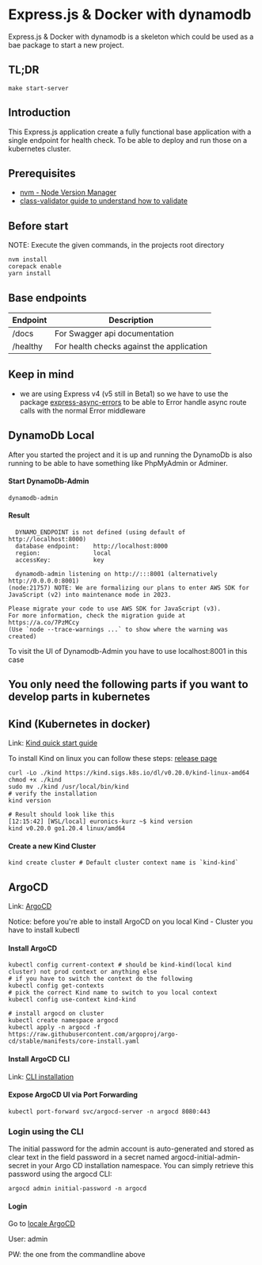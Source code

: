 # Express.js & Docker with dynamodb

Express.js & Docker with dynamodb is a skeleton which could be used as a
bae package to start a new project.

## TL;DR
````shell
make start-server
````

## Introduction

This Express.js application create a fully functional base application
with a single endpoint for health check. To be able to deploy and run those on
a kubernetes cluster.

## Prerequisites

- [nvm - Node Version Manager](https://github.com/nvm-sh/nvm)
- [class-validator guide to understand how to validate](https://github.com/typestack/class-validator)

## Before start

NOTE: Execute the given commands, in the projects root directory

````shell
nvm install
corepack enable
yarn install
````

## Base endpoints
| Endpoint | Description                               |
|----------|-------------------------------------------|
| /docs    | For Swagger api documentation             |
| /healthy | For health checks against the application |

## Keep in mind
- we are using Express v4 (v5 still in Beta1) so we have to use the package [express-async-errors](https://www.npmjs.com/package/express-async-errors)
  to be able to Error handle async route calls with the normal Error middleware

## DynamoDb Local
After you started the project and it is up and running the DynamoDb is also running
to be able to have something like PhpMyAdmin or Adminer.

#### Start DynamoDb-Admin
````shell
dynamodb-admin
````
#### Result
````shell
  DYNAMO_ENDPOINT is not defined (using default of http://localhost:8000)
  database endpoint:    http://localhost:8000                                                                      
  region:               local                                                                                      
  accessKey:            key                                                                                        
                                                                                                                   
  dynamodb-admin listening on http://:::8001 (alternatively http://0.0.0.0:8001)                                   
(node:21757) NOTE: We are formalizing our plans to enter AWS SDK for JavaScript (v2) into maintenance mode in 2023.
                                                                                                                   
Please migrate your code to use AWS SDK for JavaScript (v3).                                                       
For more information, check the migration guide at https://a.co/7PzMCcy                                            
(Use `node --trace-warnings ...` to show where the warning was created)     
````
To visit the UI of Dynamodb-Admin you have to use localhost:8001 in this case

## You only need the following parts if you want to develop parts in kubernetes
## Kind (Kubernetes in docker)
Link: [Kind quick start guide](https://kind.sigs.k8s.io/docs/user/quick-start/#installing-with-a-package-manager)

To install Kind on linux you can follow these steps:
[release page](https://github.com/kubernetes-sigs/kind/releases)
````shell
curl -Lo ./kind https://kind.sigs.k8s.io/dl/v0.20.0/kind-linux-amd64
chmod +x ./kind
sudo mv ./kind /usr/local/bin/kind
# verify the installation
kind version

# Result should look like this
[12:15:42] [WSL/local] euronics-kurz ~$ kind version
kind v0.20.0 go1.20.4 linux/amd64
````

#### Create a new Kind Cluster
````shell
kind create cluster # Default cluster context name is `kind-kind`
````

## ArgoCD
Link: [ArgoCD](https://argo-cd.readthedocs.io/en/stable/getting_started/)

Notice: before you're able to install ArgoCD on you local Kind - Cluster you have to install kubectl[](https://kubernetes.io/de/docs/tasks/tools/install-kubectl-linux/)

#### Install ArgoCD
````shell
kubectl config current-context # should be kind-kind(local kind cluster) not prod context or anything else
# if you have to switch the context do the following
kubectl config get-contexts
# pick the correct Kind name to switch to you local context
kubectl config use-context kind-kind

# install argocd on cluster
kubectl create namespace argocd
kubectl apply -n argocd -f https://raw.githubusercontent.com/argoproj/argo-cd/stable/manifests/core-install.yaml
````
#### Install ArgoCD CLI
Link: [CLI installation](https://argo-cd.readthedocs.io/en/stable/cli_installation/)


#### Expose ArgoCD UI via Port Forwarding
````shell
kubectl port-forward svc/argocd-server -n argocd 8080:443
````

### Login using the CLI
The initial password for the admin account is auto-generated and stored as clear
text in the field password in a secret named argocd-initial-admin-secret
in your Argo CD installation namespace. You can simply retrieve this password
using the argocd CLI:
````shell
argocd admin initial-password -n argocd
````

#### Login
Go to [locale ArgoCD](http://localhost:8080)

User: admin

PW: the one from the commandline above
